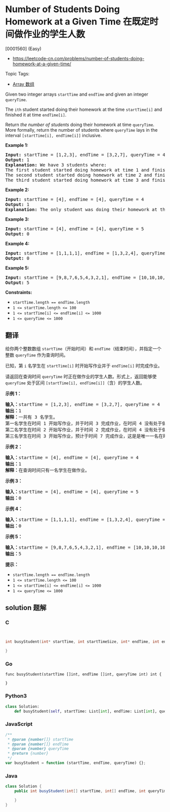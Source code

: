 # Number of Students Doing Homework at a Given Time 在既定时间做作业的学生人数

[0001560] (Easy)

- https://leetcode-cn.com/problems/number-of-students-doing-homework-at-a-given-time/

Topic Tags:

- [Array 数组](https://leetcode-cn.com/tag/array/)

Given two integer arrays `startTime` and `endTime` and given an integer `queryTime`.

The `ith` student started doing their homework at the time `startTime[i]` and finished it at time `endTime[i]`.

Return _the number of students_ doing their homework at time `queryTime`. More formally, return the number of students where `queryTime` lays in the interval `[startTime[i], endTime[i]]` inclusive.

**Example 1:**

<pre><strong>Input:</strong> startTime = [1,2,3], endTime = [3,2,7], queryTime = 4
<strong>Output:</strong> 1
<strong>Explanation:</strong> We have 3 students where:
The first student started doing homework at time 1 and finished at time 3 and wasn't doing anything at time 4.
The second student started doing homework at time 2 and finished at time 2 and also wasn't doing anything at time 4.
The third student started doing homework at time 3 and finished at time 7 and was the only student doing homework at time 4.
</pre>

**Example 2:**

<pre><strong>Input:</strong> startTime = [4], endTime = [4], queryTime = 4
<strong>Output:</strong> 1
<strong>Explanation:</strong> The only student was doing their homework at the queryTime.
</pre>

**Example 3:**

<pre><strong>Input:</strong> startTime = [4], endTime = [4], queryTime = 5
<strong>Output:</strong> 0
</pre>

**Example 4:**

<pre><strong>Input:</strong> startTime = [1,1,1,1], endTime = [1,3,2,4], queryTime = 7
<strong>Output:</strong> 0
</pre>

**Example 5:**

<pre><strong>Input:</strong> startTime = [9,8,7,6,5,4,3,2,1], endTime = [10,10,10,10,10,10,10,10,10], queryTime = 5
<strong>Output:</strong> 5
</pre>

**Constraints:**

- `startTime.length == endTime.length`
- `1 <= startTime.length <= 100`
- `1 <= startTime[i] <= endTime[i] <= 1000`
- `1 <= queryTime <= 1000`

## 翻译

给你两个整数数组 `startTime`（开始时间）和 `endTime`（结束时间），并指定一个整数 `queryTime` 作为查询时间。

已知，第 `i` 名学生在 `startTime[i]` 时开始写作业并于 `endTime[i]` 时完成作业。

请返回在查询时间 `queryTime` 时正在做作业的学生人数。形式上，返回能够使 `queryTime` 处于区间 `[startTime[i], endTime[i]]`（含）的学生人数。

**示例 1：**

<pre><strong>输入：</strong>startTime = [1,2,3], endTime = [3,2,7], queryTime = 4
<strong>输出：</strong>1
<strong>解释：</strong>一共有 3 名学生。
第一名学生在时间 1 开始写作业，并于时间 3 完成作业，在时间 4 没有处于做作业的状态。
第二名学生在时间 2 开始写作业，并于时间 2 完成作业，在时间 4 没有处于做作业的状态。
第三名学生在时间 3 开始写作业，预计于时间 7 完成作业，这是是唯一一名在时间 4 时正在做作业的学生。
</pre>

**示例 2：**

<pre><strong>输入：</strong>startTime = [4], endTime = [4], queryTime = 4
<strong>输出：</strong>1
<strong>解释：</strong>在查询时间只有一名学生在做作业。
</pre>

**示例 3：**

<pre><strong>输入：</strong>startTime = [4], endTime = [4], queryTime = 5
<strong>输出：</strong>0
</pre>

**示例 4：**

<pre><strong>输入：</strong>startTime = [1,1,1,1], endTime = [1,3,2,4], queryTime = 7
<strong>输出：</strong>0
</pre>

**示例 5：**

<pre><strong>输入：</strong>startTime = [9,8,7,6,5,4,3,2,1], endTime = [10,10,10,10,10,10,10,10,10], queryTime = 5
<strong>输出：</strong>5
</pre>

**提示：**

- `startTime.length == endTime.length`
- `1 <= startTime.length <= 100`
- `1 <= startTime[i] <= endTime[i] <= 1000`
- `1 <= queryTime <= 1000`

## solution 题解

### C

```c


int busyStudent(int* startTime, int startTimeSize, int* endTime, int endTimeSize, int queryTime){

}
```

### Go

```golang
func busyStudent(startTime []int, endTime []int, queryTime int) int {

}
```

### Python3

```python
class Solution:
    def busyStudent(self, startTime: List[int], endTime: List[int], queryTime: int) -> int:
```

### JavaScript

```javascript
/**
 * @param {number[]} startTime
 * @param {number[]} endTime
 * @param {number} queryTime
 * @return {number}
 */
var busyStudent = function (startTime, endTime, queryTime) {};
```

### Java

```java
class Solution {
    public int busyStudent(int[] startTime, int[] endTime, int queryTime) {

    }
}
```
